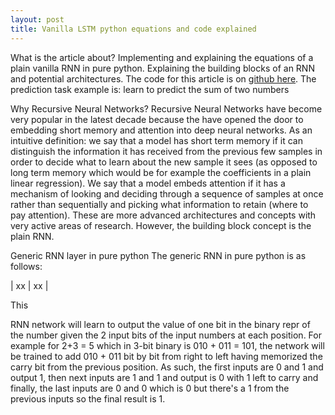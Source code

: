 ```yaml
---
layout: post
title: Vanilla LSTM python equations and code explained
---
```


What is the article about?
Implementing and explaining the equations of a plain vanilla RNN in pure python. Explaining the building blocks of an
RNN and potential architectures. The code for this article is on [github here](https://github.com/hiflyin/Vanilla-LSTM/blob/master/rnn.py).
The prediction task example is: learn to predict the sum of two numbers

Why Recursive Neural Networks?
Recursive Neural Networks have become very popular in the latest decade because the have opened the door to embedding 
short memory and attention into deep neural networks. As an intuitive definition: we say that a model has short term
memory if it can distinguish the information it has received from the previous few samples in order to decide what 
to learn about the new sample it sees (as opposed to long term memory which would be for example the coefficients in a
plain  linear regression). We say that a model embeds attention if it has a mechanism of looking and deciding through
a sequence of samples at once rather than sequentially and picking what information to retain (where to pay attention).
These are more advanced architectures and concepts with very active areas of research. However, the building 
block concept is the plain RNN. 

Generic RNN layer in pure python
The generic RNN in pure python is as follows:

| xx | xx    |


This 

RNN network will learn to output the value of one bit in the binary repr of the number given the 2 input bits
of the input numbers at each position.
For example for 2+3 = 5 which in 3-bit binary is 010 + 011 = 101, the network will be trained to add 010 + 011
bit by bit from right to left having memorized the carry bit from the previous position. As such, the first
inputs are 0 and 1 and output 1, then next inputs are 1 and 1 and output is 0 with 1 left to carry and finally,
the last inputs are 0 and 0 which is 0 but there's a 1 from the previous inputs so the final result is 1.

